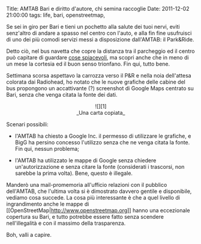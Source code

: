 Title: AMTAB Bari e diritto d'autore, chi semina raccoglie
Date:  2011-12-02 21:00:00
tags: life, bari, openstreetmap,

Se sei in giro per Bari e tieni un pochetto alla salute dei tuoi nervi, eviti senz'altro
di andare a spasso nel centro con l'auto, e alla fin fine usufruisci di uno dei più
comodi servizi messi a disposizione dall'AMTAB: il Park&Ride.

Detto ciò, nel bus navetta che copre la distanza tra il parcheggio ed il centro può capitare
di guardare [cose spiacevoli][spiacevoli], ma scopri anche che in meno di un mese la cortesia ed il buon senso
trionfano. Fin qui, tutto bene.

Settimana scorsa aspettavo la carrozza verso il P&R e nella noia dell'attesa colorata dai Radiohead,
ho notato che le nuove grafiche delle cabine del bus propongono un accattivante (?) screenshot di
Google Maps centrato su Bari, senza che venga citata la fonte dei dati.

<center>![][1]<br>_Una carta copiata_</center>

Scenari possibili:

* l'AMTAB ha chiesto a Google Inc. il permesso di utilizzare le grafiche, e BigG ha persino concesso
l'utilizzo senza che ne venga citata la fonte. Fin qui, nessun problema;

* l'AMTAB ha utilizzato le mappe di Google senza chiedere un'autorizzazione e senza citare la fonte
(considerati i trascorsi, non sarebbe la prima volta). Bene, questo è illegale.

Manderò una mail-promemoria all'ufficio relazioni con il pubblico dell'AMTAB, che l'ultima volta si è
dimostrato davvero gentile e disponibile, vediamo cosa succede. La cosa più interessante è che a quel
livello di ingrandimento anche le mappe di [[OpenStreetMap|http://www.openstreetmap.org]] hanno una eccezionale copertura su Bari,
e tutto potrebbe essere fatto senza scendere nell'illegalità e con il massimo della trasparenza.

Boh, valli a capire.

   [1]: http://dl.dropbox.com/u/369614/blog/img_red/amtab_google.jpg
   [spiacevoli]: [[log/2011/01/osm-a-bari-e-lattribuzione.html]]

